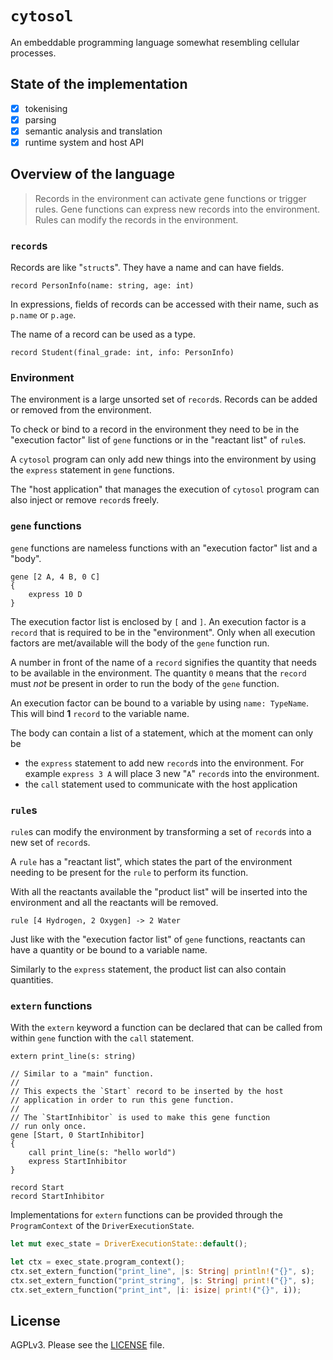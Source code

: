 # `cytosol`

An embeddable programming language somewhat resembling cellular processes.

## State of the implementation

* [x] tokenising
* [x] parsing
* [x] semantic analysis and translation
* [x] runtime system and host API

## Overview of the language

> Records in the environment can activate gene functions or trigger rules. Gene functions can express new records into the environment. Rules can modify the records in the environment.

### `record`s

Records are like "`struct`s". They have a name and can have fields.

```
record PersonInfo(name: string, age: int)
```

In expressions, fields of records can be accessed with their name, such as `p.name` or `p.age`.

The name of a record can be used as a type.

```
record Student(final_grade: int, info: PersonInfo)
```

### Environment

The environment is a large unsorted set of `record`s. Records can be added or removed from the environment.

To check or bind to a record in the environment they need to be in the "execution factor" list of `gene` functions or in the "reactant list" of `rule`s.

A `cytosol` program can only add new things into the environment by using the `express` statement in `gene` functions.

The "host application" that manages the execution of `cytosol` program can also inject or remove `record`s freely.

### `gene` functions

`gene` functions are nameless functions with an "execution factor" list and a "body".

```
gene [2 A, 4 B, 0 C]
{
    express 10 D
}
```

The execution factor list is enclosed by `[` and `]`. An execution factor is a `record` that is required to be in the "environment". Only when all execution factors are met/available will the body of the `gene` function run.

A number in front of the name of a `record` signifies the quantity that needs to be available in the environment.
The quantity `0` means that the `record` must *not* be present in order to run the body of the `gene` function.

An execution factor can be bound to a variable by using `name: TypeName`. This will bind **1** `record` to the variable name.

The body can contain a list of a statement, which at the moment can only be
- the `express` statement to add new `record`s into the environment. For example `express 3 A` will place 3 new "`A`" `record`s into the environment.
- the `call` statement used to communicate with the host application

### `rule`s

`rule`s can modify the environment by transforming a set of `record`s into a new set of `record`s.

A `rule` has a "reactant list", which states the part of the environment needing to be present for the `rule` to perform its function.

With all the reactants available the "product list" will be inserted into the environment and all the reactants will be removed.

```
rule [4 Hydrogen, 2 Oxygen] -> 2 Water
```

Just like with the "execution factor list" of `gene` functions, reactants can have a quantity or be bound to a variable name.

Similarly to the `express` statement, the product list can also contain quantities.

### `extern` functions

With the `extern` keyword a function can be declared that can be called from within `gene` function with the `call` statement.

```
extern print_line(s: string)

// Similar to a "main" function.
//
// This expects the `Start` record to be inserted by the host
// application in order to run this gene function.
//
// The `StartInhibitor` is used to make this gene function
// run only once.
gene [Start, 0 StartInhibitor]
{
    call print_line(s: "hello world")
    express StartInhibitor
}

record Start
record StartInhibitor
```

Implementations for `extern` functions can be provided through the `ProgramContext` of the `DriverExecutionState`.

```rust
let mut exec_state = DriverExecutionState::default();

let ctx = exec_state.program_context();
ctx.set_extern_function("print_line", |s: String| println!("{}", s);
ctx.set_extern_function("print_string", |s: String| print!("{}", s);
ctx.set_extern_function("print_int", |i: isize| print!("{}", i));

```

## License

AGPLv3. Please see the [LICENSE](LICENSE) file.